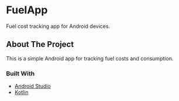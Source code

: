 # FuelApp
Fuel cost tracking app for Android devices.

## About The Project

This is a simple Android app for tracking fuel costs and consumption.

### Built With

* [Android Studio](https://developer.android.com/studio)
* [Kotlin]([https://reactjs.org/](https://kotlinlang.org/))

